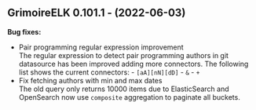 ## GrimoireELK 0.101.1 - (2022-06-03)

**Bug fixes:**

 * Pair programming regular expression improvement\
   The regular expression to detect pair programming authors in git
   datasource has been improved adding more connectors. The following
   list shows the current connectors: - `[aA][nN][dD]` - `&` - `+`
 * Fix fetching authors with min and max dates\
   The old query only returns 10000 items due to ElasticSearch and
   OpenSearch now use `composite` aggregation to paginate all buckets.

